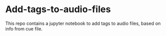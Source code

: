 # Add-tags-to-audio-files
This repo contains a jupyter notebook to add tags to audio files, based on info from cue file.
